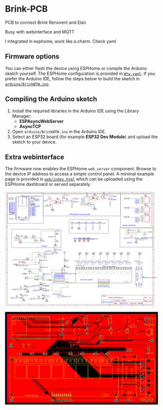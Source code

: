 # Brink-PCB
PCB to connect Brink Renovent and Elan

Busy with webinterface and MQTT

I integrated in esphome, work like a charm. Check yaml

## Firmware options

You can either flash the device using ESPHome or compile the Arduino sketch
yourself. The ESPHome configuration is provided in [`Wtw.yaml`](Wtw.yaml). If you
prefer the Arduino IDE, follow the steps below to build the sketch in
[`arduino/BrinkWTW.ino`](arduino/BrinkWTW.ino).

## Compiling the Arduino sketch

1. Install the required libraries in the Arduino IDE using the Library Manager:
   - **ESPAsyncWebServer**
   - **AsyncTCP**
2. Open `arduino/BrinkWTW.ino` in the Arduino IDE.
3. Select an ESP32 board (for example **ESP32 Dev Module**) and upload the
   sketch to your device.

## Extra webinterface

The firmware now enables the ESPHome `web_server` component. Browse to the
device IP address to access a simple control panel. A minimal example page is
provided in [`web/index.html`](web/index.html) which can be uploaded using the
ESPHome dashboard or served separately.

![Schematic](Schematic.png)

![PCB](PCB.png)
